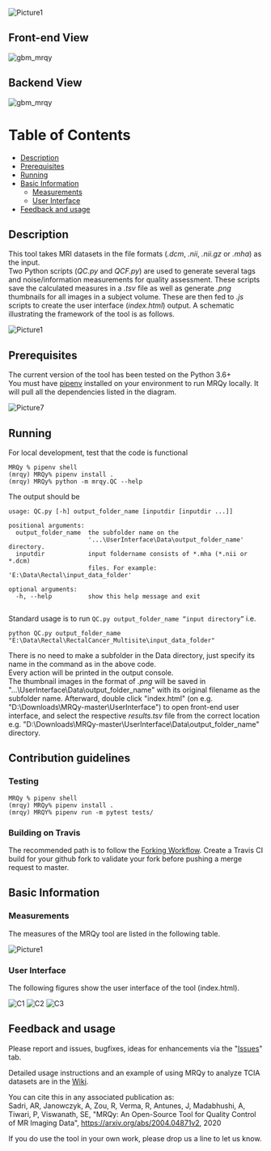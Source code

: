 ![Picture1](https://user-images.githubusercontent.com/50635618/77593997-b1492a00-6ecb-11ea-939c-c8962f371e5a.png)

## Front-end View
![gbm_mrqy](https://user-images.githubusercontent.com/50635618/77496601-b6519f00-6e21-11ea-8f52-16f33d4c66cc.gif)

## Backend View
![gbm_mrqy](https://user-images.githubusercontent.com/50635618/77506445-43095680-6e3c-11ea-9376-7be6f7cdc5d8.gif)



# Table of Contents
- [Description](#description)
- [Prerequisites](#prerequisites)
- [Running](#running)
- [Basic Information](#basic-information)
  * [Measurements](#measurements)
  * [User Interface](#user-interface)
- [Feedback and usage](#feedback-and-usage)





## Description


This tool takes MRI datasets in the file formats (_.dcm_, _.nii_, _.nii.gz_ or _.mha_) as the input. \
Two Python scripts (_QC.py_ and _QCF.py_) are used to generate several tags and noise/information measurements for quality assessment. These scripts save the calculated measures in a  _.tsv_ file as well as generate _.png_ thumbnails for all images in a subject volume. These are then fed to _.js_ scripts to create the user interface (_index.html_) output. A schematic illustrating the framework of the tool is as follows.



![Picture1](https://user-images.githubusercontent.com/50635618/76675455-07df6b80-6590-11ea-85f7-13b71a9a1ec3.png)





## Prerequisites

The current version of the tool has been tested on the Python 3.6+  
You must have [pipenv](https://pipenv-fork.readthedocs.io/en/latest/basics.html) installed on your environment to run MRQy locally. It will pull all the dependencies listed in the diagram.

![Picture7](https://user-images.githubusercontent.com/50635618/76580525-a2638000-64a6-11ea-8a37-38e95c4693c3.png)

## Running

For local development, test that the code is functional
```
MRQy % pipenv shell
(mrqy) MRQy% pipenv install .
(mrqy) MRQy% python -m mrqy.QC --help

```
The output should be 
```
usage: QC.py [-h] output_folder_name [inputdir [inputdir ...]]

positional arguments:
  output_folder_name  the subfolder name on the
                      '...\UserInterface\Data\output_folder_name' directory.
  inputdir            input foldername consists of *.mha (*.nii or *.dcm)
                      files. For example: 'E:\Data\Rectal\input_data_folder'

optional arguments:
  -h, --help          show this help message and exit
  
```
Standard usage is to run ``` QC.py output_folder_name “input directory” ``` i.e. 

```
python QC.py output_folder_name "E:\Data\Rectal\RectalCancer_Multisite\input_data_folder"

```
There is no need to make a subfolder in the Data directory, just specify its name in the command as in the above code.\
Every action will be printed in the output console. \
The thumbnail images in the format of _.png_ will be saved in "...\UserInterface\Data\output_folder_name" with its original filename as the subfolder name. Afterward, double click "index.html" (on e.g. "D:\Downloads\MRQy-master\UserInterface") to open front-end user interface, and select the respective _results.tsv_ file from the correct location e.g. "D:\Downloads\MRQy-master\UserInterface\Data\output_folder_name" directory.

## Contribution guidelines

### Testing

```
MRQy % pipenv shell
(mrqy) MRQy% pipenv install .
(mrqy) MRQY% pipenv run -m pytest tests/
```

### Building on Travis
The recommended path is to follow the [Forking Workflow](https://www.atlassian.com/git/tutorials/comparing-workflows/forking-workflow). Create a Travis CI build for your github fork to validate your fork before pushing a merge request to master.


## Basic Information 

### Measurements

The measures of the MRQy tool are listed in the following table.

![Picture1](https://user-images.githubusercontent.com/50635618/76733243-cb9a3f80-6736-11ea-8100-a1bdb6f60d3f.png)


### User Interface

The following figures show the user interface of the tool (index.html). 

![C1](https://user-images.githubusercontent.com/50635618/78467306-3ce76580-76d9-11ea-8dbd-d43f82cd29a6.PNG)
![C2](https://user-images.githubusercontent.com/50635618/78467302-3bb63880-76d9-11ea-84ff-ce44f5f8a822.PNG)
![C3](https://user-images.githubusercontent.com/50635618/78467305-3ce76580-76d9-11ea-96a8-7574042c14c6.PNG)

## Feedback and usage

Please report and issues, bugfixes, ideas for enhancements via the "[Issues](https://github.com/ccipd/MRQy/issues)" tab.

Detailed usage instructions and an example of using MRQy to analyze TCIA datasets are in the [Wiki](https://github.com/ccipd/MRQy/wiki).

You can cite this in any associated publication as:  
Sadri, AR, Janowczyk, A, Zou, R, Verma, R, Antunes, J, Madabhushi, A, Tiwari, P, Viswanath, SE, "MRQy: An Open-Source Tool for Quality Control of MR Imaging Data", https://arxiv.org/abs/2004.04871v2, 2020

If you do use the tool in your own work, please drop us a line to let us know.
